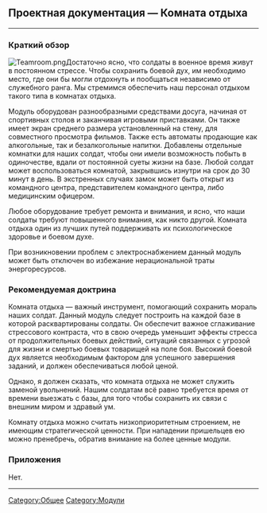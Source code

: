 ## Проектная документация — Комната отдыха

------------------------------------------------------------------------

### Краткий обзор

![](Teamroom.png "Teamroom.png")Достаточно ясно, что солдаты в военное
время живут в постоянном стрессе. Чтобы сохранить боевой дух, им
необходимо место, где они бы могли отдохнуть и пообщаться независимо от
служебного ранга. Мы стремимся обеспечить наш персонал отдыхом такого
типа в комнатах отдыха.

Модуль оборудован разнообразными средствами досуга, начиная от
спортивных столов и заканчивая игровыми приставками. Он также имеет
экран среднего размера установленный на стену, для совместного просмотра
фильмов. Также есть автоматы продающие как алкогольные, так и
безалкогольные напитки. Добавлены отдельные комнатки для наших солдат,
чтобы они имели возможность побыть в одиночестве, вдали от постоянной
суеты жизни на базе. Любой солдат может воспользоваться комнатой,
закрывшись изнутри на срок до 30 минут в день. В экстренных случаях
замок может быть открыт из командного центра, представителем командного
центра, либо медицинским офицером.

Любое оборудование требует ремонта и внимания, и ясно, что наши солдаты
требуют повышенного внимания, как никто другой. Комната отдыха один из
лучших путей поддерживать их психологическое здоровье и боевом духе.

При возникновении проблем с электроснабжением данный модуль может быть
отключен во избежание нерациональной траты энергоресурсов.

### Рекомендуемая доктрина

Комната отдыха — важный инструмент, помогающий сохранить мораль наших
солдат. Данный модуль следует построить на каждой базе в которой
расквартированы солдаты. Он обеспечит важное сглаживание стрессового
контраста, что в свою очередь уменьшит эффекты стресса от
продолжительных боевых действий, ситуаций связанных с угрозой для жизни
и смертью боевых товарищей на поле боя. Высокий боевой дух является
необходимым фактором для успешного завершения заданий, и должен
обеспечиваться любой ценой.

Однако, я должен сказать, что комната отдыха не может служить заменой
увольнений. Нашим солдатам всё равно требуется время от времени выезжать
с базы, для того чтобы сохранить их связи с внешним миром и здравый ум.

Комнату отдыха можно считать низкоприоритетным строением, не имеющим
стратегической ценности. При нападении пришельцев ею можно пренебречь,
обратив внимание на более ценные модули.

### Приложения

Нет.

------------------------------------------------------------------------

[Category:Общее](Category:Общее "wikilink")
[Category:Модули](Category:Модули "wikilink")